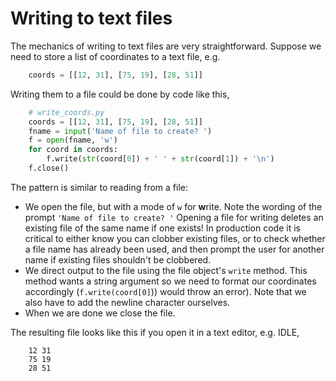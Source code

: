 # Writing to text files

The mechanics of writing to text files are very straightforward. Suppose
we need to store a list of coordinates to a text file, e.g.

```python
    coords = [[12, 31], [75, 19], [28, 51]]
```

Writing them to a file could be done by code like this,

```python
    # write_coords.py
    coords = [[12, 31], [75, 19], [28, 51]]
    fname = input('Name of file to create? ')
    f = open(fname, 'w')
    for coord in coords:
        f.write(str(coord[0]) + ' ' + str(coord[1]) + '\n')
    f.close()
```

The pattern is similar to reading from a file:

-   We open the file, but with a mode of `w` for **w**rite. Note the
    wording of the prompt `'Name of file to create? '` Opening a file
    for writing deletes an existing file of the same name if one exists!
    In production code it is critical to either know you can clobber
    existing files, or to check whether a file name has already been
    used, and then prompt the user for another name if existing files
    shouldn't be clobbered.
-   We direct output to the file using the file
    object's `write` method. This method wants a string argument so we
    need to format our coordinates accordingly (`f.write(coord[0]`))
    would throw an error). Note that we also have to add the newline
    character ourselves.
-   When we are done we close the file.

The resulting file looks like this if you open it in a text editor, e.g.
IDLE,

```plaintext
    12 31
    75 19
    28 51
```